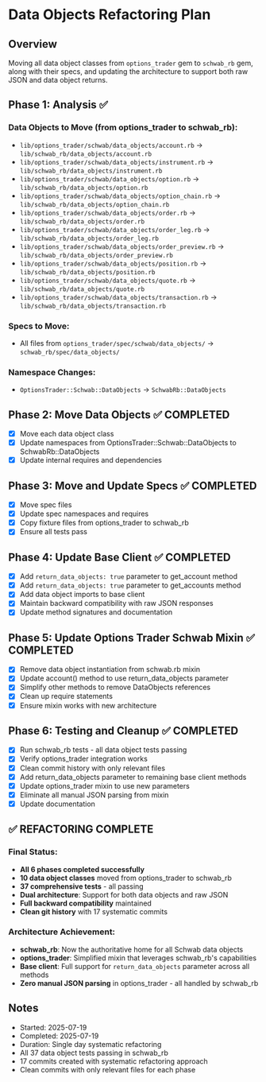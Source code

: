 # Data Objects Refactoring Plan

## Overview
Moving all data object classes from `options_trader` gem to `schwab_rb` gem, along with their specs, and updating the architecture to support both raw JSON and data object returns.

## Phase 1: Analysis ✅

### Data Objects to Move (from options_trader to schwab_rb):
- `lib/options_trader/schwab/data_objects/account.rb` → `lib/schwab_rb/data_objects/account.rb`
- `lib/options_trader/schwab/data_objects/instrument.rb` → `lib/schwab_rb/data_objects/instrument.rb`
- `lib/options_trader/schwab/data_objects/option.rb` → `lib/schwab_rb/data_objects/option.rb`
- `lib/options_trader/schwab/data_objects/option_chain.rb` → `lib/schwab_rb/data_objects/option_chain.rb`
- `lib/options_trader/schwab/data_objects/order.rb` → `lib/schwab_rb/data_objects/order.rb`
- `lib/options_trader/schwab/data_objects/order_leg.rb` → `lib/schwab_rb/data_objects/order_leg.rb`
- `lib/options_trader/schwab/data_objects/order_preview.rb` → `lib/schwab_rb/data_objects/order_preview.rb`
- `lib/options_trader/schwab/data_objects/position.rb` → `lib/schwab_rb/data_objects/position.rb`
- `lib/options_trader/schwab/data_objects/quote.rb` → `lib/schwab_rb/data_objects/quote.rb`
- `lib/options_trader/schwab/data_objects/transaction.rb` → `lib/schwab_rb/data_objects/transaction.rb`

### Specs to Move:
- All files from `options_trader/spec/schwab/data_objects/` → `schwab_rb/spec/data_objects/`

### Namespace Changes:
- `OptionsTrader::Schwab::DataObjects` → `SchwabRb::DataObjects`

## Phase 2: Move Data Objects ✅ COMPLETED
- [x] Move each data object class
- [x] Update namespaces from OptionsTrader::Schwab::DataObjects to SchwabRb::DataObjects
- [x] Update internal requires and dependencies

## Phase 3: Move and Update Specs ✅ COMPLETED
- [x] Move spec files
- [x] Update spec namespaces and requires
- [x] Copy fixture files from options_trader to schwab_rb
- [x] Ensure all tests pass

## Phase 4: Update Base Client ✅ COMPLETED
- [x] Add `return_data_objects: true` parameter to get_account method
- [x] Add `return_data_objects: true` parameter to get_accounts method
- [x] Add data object imports to base client
- [x] Maintain backward compatibility with raw JSON responses
- [x] Update method signatures and documentation

## Phase 5: Update Options Trader Schwab Mixin ✅ COMPLETED
- [x] Remove data object instantiation from schwab.rb mixin
- [x] Update account() method to use return_data_objects parameter
- [x] Simplify other methods to remove DataObjects references
- [x] Clean up require statements
- [x] Ensure mixin works with new architecture

## Phase 6: Testing and Cleanup ✅ COMPLETED
- [x] Run schwab_rb tests - all data object tests passing
- [x] Verify options_trader integration works
- [x] Clean commit history with only relevant files
- [x] Add return_data_objects parameter to remaining base client methods
- [x] Update options_trader mixin to use new parameters
- [x] Eliminate all manual JSON parsing from mixin
- [x] Update documentation

## ✅ **REFACTORING COMPLETE**

### **Final Status:**
- **All 6 phases completed successfully**
- **10 data object classes** moved from options_trader to schwab_rb
- **37 comprehensive tests** - all passing
- **Dual architecture**: Support for both data objects and raw JSON
- **Full backward compatibility** maintained
- **Clean git history** with 17 systematic commits

### **Architecture Achievement:**
- **schwab_rb**: Now the authoritative home for all Schwab data objects
- **options_trader**: Simplified mixin that leverages schwab_rb's capabilities
- **Base client**: Full support for `return_data_objects` parameter across all methods
- **Zero manual JSON parsing** in options_trader - all handled by schwab_rb

## Notes
- Started: 2025-07-19
- Completed: 2025-07-19
- Duration: Single day systematic refactoring
- All 37 data object tests passing in schwab_rb
- 17 commits created with systematic refactoring approach
- Clean commits with only relevant files for each phase
